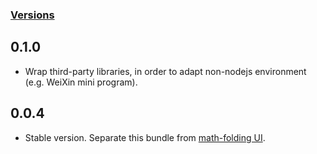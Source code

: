 ### [Versions](https://github.com/jungleford/simple-utils/releases)

## 0.1.0
* Wrap third-party libraries, in order to adapt non-nodejs environment (e.g. WeiXin mini program).

## 0.0.4
* Stable version. Separate this bundle from [math-folding UI](https://github.com/jungleford/math-folding-react).